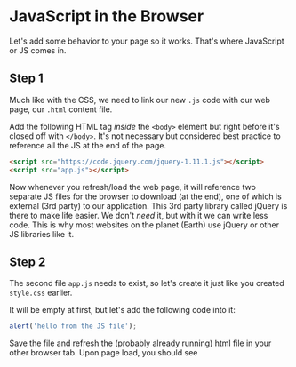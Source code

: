# JavaScript in the Browser

Let's add some behavior to your page so it works. That's where JavaScript or JS comes in.

## Step 1

Much like with the CSS, we need to link our new `.js` code with our web page, our `.html` content file.

Add the following HTML tag _inside_ the `<body>` element but right before it's closed off with `</body>`. It's not necessary but considered best practice to reference all the JS at the end of the page.

```html
<script src="https://code.jquery.com/jquery-1.11.1.js"></script>
<script src="app.js"></script>
```

Now whenever you refresh/load the web page, it will reference two separate JS files for the browser to download (at the end), one of which is external (3rd party) to our application. This 3rd party library called jQuery is there to make life easier. We don't _need_ it, but with it we can write less code. This is why most websites on the planet (Earth) use jQuery or other JS libraries like it.

## Step 2

The second file `app.js` needs to exist, so let's create it just like you created `style.css` earlier.

It will be empty at first, but let's add the following code into it:

```js
alert('hello from the JS file');
```

Save the file and refresh the (probably already running) html file in your other browser tab. Upon page load, you should see 


